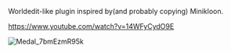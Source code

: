 Worldedit-like plugin inspired by(and probably copying) Minikloon.

https://www.youtube.com/watch?v=14WFyCydO9E

![Medal_7bmEzmR95k](https://github.com/realQilla/RegionSelection/assets/70177049/6b233d9e-4b6b-43cc-8420-bcd797e482c1)
